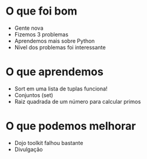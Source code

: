 # O que foi bom
* Gente nova
* Fizemos 3 problemas
* Aprendemos mais sobre Python
* Nível dos problemas foi interessante 

# O que aprendemos
* Sort em uma lista de tuplas funciona!
* Conjuntos (set)
* Raiz quadrada de um número para calcular primos

# O que podemos melhorar
* Dojo toolkit falhou bastante
* Divulgação
